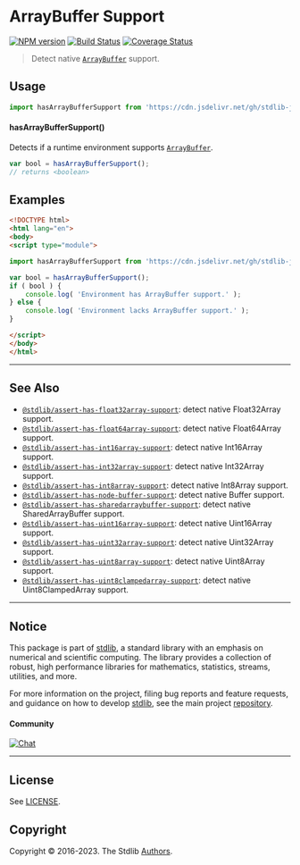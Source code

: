 <!--

@license Apache-2.0

Copyright (c) 2018 The Stdlib Authors.

Licensed under the Apache License, Version 2.0 (the "License");
you may not use this file except in compliance with the License.
You may obtain a copy of the License at

   http://www.apache.org/licenses/LICENSE-2.0

Unless required by applicable law or agreed to in writing, software
distributed under the License is distributed on an "AS IS" BASIS,
WITHOUT WARRANTIES OR CONDITIONS OF ANY KIND, either express or implied.
See the License for the specific language governing permissions and
limitations under the License.

-->

# ArrayBuffer Support

[![NPM version][npm-image]][npm-url] [![Build Status][test-image]][test-url] [![Coverage Status][coverage-image]][coverage-url] <!-- [![dependencies][dependencies-image]][dependencies-url] -->

> Detect native [`ArrayBuffer`][mdn-arraybuffer] support.



<section class="usage">

## Usage

```javascript
import hasArrayBufferSupport from 'https://cdn.jsdelivr.net/gh/stdlib-js/assert-has-arraybuffer-support@esm/index.mjs';
```

#### hasArrayBufferSupport()

Detects if a runtime environment supports [`ArrayBuffer`][mdn-arraybuffer].

```javascript
var bool = hasArrayBufferSupport();
// returns <boolean>
```

</section>

<!-- /.usage -->

<section class="examples">

## Examples

<!-- eslint no-undef: "error" -->

```html
<!DOCTYPE html>
<html lang="en">
<body>
<script type="module">

import hasArrayBufferSupport from 'https://cdn.jsdelivr.net/gh/stdlib-js/assert-has-arraybuffer-support@esm/index.mjs';

var bool = hasArrayBufferSupport();
if ( bool ) {
    console.log( 'Environment has ArrayBuffer support.' );
} else {
    console.log( 'Environment lacks ArrayBuffer support.' );
}

</script>
</body>
</html>
```

</section>

<!-- /.examples -->



<!-- Section for related `stdlib` packages. Do not manually edit this section, as it is automatically populated. -->

<section class="related">

* * *

## See Also

-   <span class="package-name">[`@stdlib/assert-has-float32array-support`][@stdlib/assert/has-float32array-support]</span><span class="delimiter">: </span><span class="description">detect native Float32Array support.</span>
-   <span class="package-name">[`@stdlib/assert-has-float64array-support`][@stdlib/assert/has-float64array-support]</span><span class="delimiter">: </span><span class="description">detect native Float64Array support.</span>
-   <span class="package-name">[`@stdlib/assert-has-int16array-support`][@stdlib/assert/has-int16array-support]</span><span class="delimiter">: </span><span class="description">detect native Int16Array support.</span>
-   <span class="package-name">[`@stdlib/assert-has-int32array-support`][@stdlib/assert/has-int32array-support]</span><span class="delimiter">: </span><span class="description">detect native Int32Array support.</span>
-   <span class="package-name">[`@stdlib/assert-has-int8array-support`][@stdlib/assert/has-int8array-support]</span><span class="delimiter">: </span><span class="description">detect native Int8Array support.</span>
-   <span class="package-name">[`@stdlib/assert-has-node-buffer-support`][@stdlib/assert/has-node-buffer-support]</span><span class="delimiter">: </span><span class="description">detect native Buffer support.</span>
-   <span class="package-name">[`@stdlib/assert-has-sharedarraybuffer-support`][@stdlib/assert/has-sharedarraybuffer-support]</span><span class="delimiter">: </span><span class="description">detect native SharedArrayBuffer support.</span>
-   <span class="package-name">[`@stdlib/assert-has-uint16array-support`][@stdlib/assert/has-uint16array-support]</span><span class="delimiter">: </span><span class="description">detect native Uint16Array support.</span>
-   <span class="package-name">[`@stdlib/assert-has-uint32array-support`][@stdlib/assert/has-uint32array-support]</span><span class="delimiter">: </span><span class="description">detect native Uint32Array support.</span>
-   <span class="package-name">[`@stdlib/assert-has-uint8array-support`][@stdlib/assert/has-uint8array-support]</span><span class="delimiter">: </span><span class="description">detect native Uint8Array support.</span>
-   <span class="package-name">[`@stdlib/assert-has-uint8clampedarray-support`][@stdlib/assert/has-uint8clampedarray-support]</span><span class="delimiter">: </span><span class="description">detect native Uint8ClampedArray support.</span>

</section>

<!-- /.related -->

<!-- Section for all links. Make sure to keep an empty line after the `section` element and another before the `/section` close. -->


<section class="main-repo" >

* * *

## Notice

This package is part of [stdlib][stdlib], a standard library with an emphasis on numerical and scientific computing. The library provides a collection of robust, high performance libraries for mathematics, statistics, streams, utilities, and more.

For more information on the project, filing bug reports and feature requests, and guidance on how to develop [stdlib][stdlib], see the main project [repository][stdlib].

#### Community

[![Chat][chat-image]][chat-url]

---

## License

See [LICENSE][stdlib-license].


## Copyright

Copyright &copy; 2016-2023. The Stdlib [Authors][stdlib-authors].

</section>

<!-- /.stdlib -->

<!-- Section for all links. Make sure to keep an empty line after the `section` element and another before the `/section` close. -->

<section class="links">

[npm-image]: http://img.shields.io/npm/v/@stdlib/assert-has-arraybuffer-support.svg
[npm-url]: https://npmjs.org/package/@stdlib/assert-has-arraybuffer-support

[test-image]: https://github.com/stdlib-js/assert-has-arraybuffer-support/actions/workflows/test.yml/badge.svg?branch=main
[test-url]: https://github.com/stdlib-js/assert-has-arraybuffer-support/actions/workflows/test.yml?query=branch:main

[coverage-image]: https://img.shields.io/codecov/c/github/stdlib-js/assert-has-arraybuffer-support/main.svg
[coverage-url]: https://codecov.io/github/stdlib-js/assert-has-arraybuffer-support?branch=main

<!--

[dependencies-image]: https://img.shields.io/david/stdlib-js/assert-has-arraybuffer-support.svg
[dependencies-url]: https://david-dm.org/stdlib-js/assert-has-arraybuffer-support/main

-->

[chat-image]: https://img.shields.io/gitter/room/stdlib-js/stdlib.svg
[chat-url]: https://app.gitter.im/#/room/#stdlib-js_stdlib:gitter.im

[stdlib]: https://github.com/stdlib-js/stdlib

[stdlib-authors]: https://github.com/stdlib-js/stdlib/graphs/contributors

[cli-section]: https://github.com/stdlib-js/assert-has-arraybuffer-support#cli
[cli-url]: https://github.com/stdlib-js/assert-has-arraybuffer-support/tree/cli
[@stdlib/assert-has-arraybuffer-support]: https://github.com/stdlib-js/assert-has-arraybuffer-support/tree/main

[umd]: https://github.com/umdjs/umd
[es-module]: https://developer.mozilla.org/en-US/docs/Web/JavaScript/Guide/Modules

[deno-url]: https://github.com/stdlib-js/assert-has-arraybuffer-support/tree/deno
[umd-url]: https://github.com/stdlib-js/assert-has-arraybuffer-support/tree/umd
[esm-url]: https://github.com/stdlib-js/assert-has-arraybuffer-support/tree/esm
[branches-url]: https://github.com/stdlib-js/assert-has-arraybuffer-support/blob/main/branches.md

[stdlib-license]: https://raw.githubusercontent.com/stdlib-js/assert-has-arraybuffer-support/main/LICENSE

[mdn-arraybuffer]: https://developer.mozilla.org/en-US/docs/Web/JavaScript/Reference/Global_Objects/ArrayBuffer

<!-- <related-links> -->

[@stdlib/assert/has-float32array-support]: https://github.com/stdlib-js/assert-has-float32array-support/tree/esm

[@stdlib/assert/has-float64array-support]: https://github.com/stdlib-js/assert-has-float64array-support/tree/esm

[@stdlib/assert/has-int16array-support]: https://github.com/stdlib-js/assert-has-int16array-support/tree/esm

[@stdlib/assert/has-int32array-support]: https://github.com/stdlib-js/assert-has-int32array-support/tree/esm

[@stdlib/assert/has-int8array-support]: https://github.com/stdlib-js/assert-has-int8array-support/tree/esm

[@stdlib/assert/has-node-buffer-support]: https://github.com/stdlib-js/assert-has-node-buffer-support/tree/esm

[@stdlib/assert/has-sharedarraybuffer-support]: https://github.com/stdlib-js/assert-has-sharedarraybuffer-support/tree/esm

[@stdlib/assert/has-uint16array-support]: https://github.com/stdlib-js/assert-has-uint16array-support/tree/esm

[@stdlib/assert/has-uint32array-support]: https://github.com/stdlib-js/assert-has-uint32array-support/tree/esm

[@stdlib/assert/has-uint8array-support]: https://github.com/stdlib-js/assert-has-uint8array-support/tree/esm

[@stdlib/assert/has-uint8clampedarray-support]: https://github.com/stdlib-js/assert-has-uint8clampedarray-support/tree/esm

<!-- </related-links> -->

</section>

<!-- /.links -->
